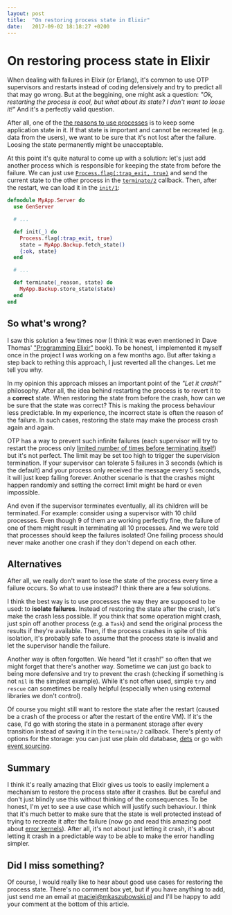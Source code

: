 ```yaml
---
layout: post
title:  "On restoring process state in Elixir"
date:   2017-09-02 18:18:27 +0200
---
```


# On restoring process state in Elixir

When dealing with failures in Elixir (or Erlang), it's common to use OTP supervisors and restarts
instead of coding defensively and try to predict all that may go wrong.
But at the beggining, one might ask a question: *"Ok, restarting the process is cool,
but what about its state? I don't want to loose it!"* And it's a perfectly
valid question.

After all, one of the
[the reasons to use processes](https://medium.com/elixirlabs/when-to-use-processes-in-elixir-18287da73d47)
is to keep some application state in it. If that state is important and cannot
be recreated (e.g. data from the users), we want to be sure that it's not lost
after the failure. Loosing the state permanently might be unacceptable.


At this point it's quite natural to come up with a solution: let's just add
another process which is responsible for keeping the state from before the failure.
We can just use [`Process.flag(:trap_exit, true)`](https://hexdocs.pm/elixir/Process.html#flag/2)
and send the current state to the other process in the [`terminate/2`](https://hexdocs.pm/elixir/GenServer.html#c:terminate/2) callback.
Then, after the restart, we can load it in the [`init/1`](https://hexdocs.pm/elixir/GenServer.html#c:init/1):


```elixir
defmodule MyApp.Server do
  use GenServer

  # ...

  def init(_) do
    Process.flag(:trap_exit, true)
    state = MyApp.Backup.fetch_state()
    {:ok, state}
  end

  # ...

  def terminate(_reason, state) do
    MyApp.Backup.store_state(state)
  end
end
```

## So what's wrong?

I saw this solution a few times now (I think it was even mentioned in Dave Thomas'
["Programming Elixir"](https://pragprog.com/book/elixir/programming-elixir) book).
To be honest, I implemented it myself once in the project
I was working on a few months ago. But after taking a step back to rething this
approach, I just reverted all the changes. Let me tell you why.


In my opinion this approach misses an important point of the *"Let it
crash!"* philosophy. After all, the idea behind restarting the process is to
revert it to a **correct** state. When restoring the state from before the
crash, how can we be sure that the state was correct? This is making the process
behaviour less predictable. In my experience, the incorrect state is often
the reason of the failure. In such cases, restoring the
state may make the process crash again and again.

OTP has a way to prevent such infinite failures (each supervisor will try
to restart the process only [limited number of times before terminating itself](https://hexdocs.pm/elixir/Supervisor.Spec.html#supervise/2))
but it's not perfect. The limit may be set too high to trigger the supervision
termination. If your supervisor
can tolerate 5 failures in 3 seconds (which is the default) and your process
only received the message every 5 seconds, it will just keep failing forever.
Another scenario is that the crashes might happen randomly and setting the correct
limit might be hard or even impossible.

And even if the supervisor terminates eventually, all its children will be
terminated. For example: consider using a supervisor with
10 child processes. Even though 9 of them are working perfectly fine, the failure of
one of them might result in terminating all 10 processes. And we were told that
processes should keep the failures isolated! One failing process should never
make another one crash if they don't depend on each other.

## Alternatives

After all, we really don't want to lose the state of
the process every time a failure occurs. So what to use instead? I think there are a few solutions.

I think the best way is to use processes the way they are supposed to be used:
to **isolate failures**. Instead of restoring the state after the crash, let's
make the crash less possible. If you think that some operation might crash, just
spin off another process (e.g. a `Task`) and send the original process the
results if they're available. Then, if the process crashes in spite of this isolation, it's probably
safe to assume that the process state is invalid and let the supervisor handle the failure.

Another way is often forgotten. We heard "let it crash!" so often that we might
forget that there's another way. Sometime we can just go back to being more defensive
and try to prevent the crash (checking if something is not `nil` is the simplest example).
While it's not often used, simple `try` and `rescue` can sometimes be really helpful
(especially when using external libraries we don't control).

Of course you might still want to restore the state after the restart
(caused be a crash of the process or after the restart of the entire VM). If it's the case,
I'd go with storing the state in a permanent storage after every transition
instead of saving it in the `terminate/2` callback. There's plenty of options for the storage:
you can just use plain old database, [dets](http://erlang.org/doc/man/dets.html)
or go with [event sourcing](https://martinfowler.com/eaaDev/EventSourcing.html).

## Summary

I think it's really amazing that Elixir gives us tools to easily implement a mechanism to
restore the process state after it crashes. But be careful and don't just blindly use this
without thinking of the consequences. To be honest, I'm yet to see
a use case which will justify such behaviour. I think that it's much better to make sure
that the state is well protected instead of trying to recreate it after the failure
(now go and read this amazing post about [error kernels](https://medium.com/@jlouis666/error-kernels-9ad991200abd)).
After all, it's not about just letting it crash, it's about letting it crash
in a predictable way to be able to make the error handling simpler.

## Did I miss something?

Of course, I would really like to hear about good use cases for restoring the process state.
There's no comment box yet, but if you have anything to add, just send me an email
at [maciej@mkaszubowski.pl](mailto:maciej@mkaszubowski.pl) and I'll be happy to add your comment at the
bottom of this article.

